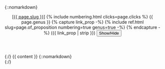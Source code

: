 {::nomarkdown}
<section id="{{ page.slug }}">
  <div class="collapsible">
    <header class="inline">
      <a class="slug" href="{{ page.url | relative_url }}">[{{ page.slug }}]</a>
      {% include numbering.html clicks=page.clicks %}
      <span class='genus'>{{ page.genus }}</span>
      {% capture link_prop -%}
      {% include ref.html slug=page.of_proposition numbering=true genus=true -%}
      {% endcapture -%}
      ({{ link_prop | strip }})
      <button type="button" class="collapsible-button">Show/Hide</button>
    </header>
    <div class="collapsible-content"
    style="display: {% if page.subroot == page %}block{% else %}none{% endif %};">
{:/}
{{ content }}
{::nomarkdown}
    </div>
  </div>
</section>
{:/}
